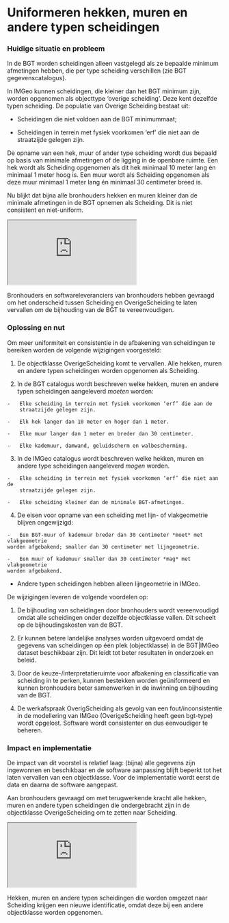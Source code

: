 Uniformeren hekken, muren en andere typen scheidingen
=====================================================

### Huidige situatie en probleem

In de BGT worden scheidingen alleen vastgelegd als ze bepaalde minimum
afmetingen hebben, die per type scheiding verschillen (zie BGT
gegevenscatalogus).

In IMGeo kunnen scheidingen, die kleiner dan het BGT minimum zijn, worden
opgenomen als objecttype ‘overige scheiding’. Deze kent dezelfde typen
scheiding. De populatie van Overige Scheiding bestaat uit:

-   Scheidingen die niet voldoen aan de BGT minimummaat;

-   Scheidingen in terrein met fysiek voorkomen ‘erf’ die niet aan de
    straatzijde gelegen zijn.

De opname van een hek, muur of ander type scheiding wordt dus bepaald op basis
van minimale afmetingen of de ligging in de openbare ruimte. Een hek wordt als
Scheiding opgenomen als dit hek minimaal 10 meter lang én minimaal 1 meter hoog
is. Een muur wordt als Scheiding opgenomen als deze muur minimaal 1 meter lang
én minimaal 30 centimeter breed is.

Nu blijkt dat bijna alle bronhouders hekken en muren kleiner dan de minimale
afmetingen in de BGT opnemen als Scheiding. Dit is niet consistent en
niet-uniform.

<iframe src="https://imgeo22.gewoongoedegeodata.nl/?view=hekmuurkorter10m" class="view"></iframe>

Bronhouders en softwareleveranciers van bronhouders hebben gevraagd om het
onderscheid tussen Scheiding en OverigeScheiding te laten vervallen om de
bijhouding van de BGT te vereenvoudigen.

### Oplossing en nut

Om meer uniformiteit en consistentie in de afbakening van scheidingen te
bereiken worden de volgende wijzigingen voorgesteld:

1.   De objectklasse OverigeScheiding komt te vervallen. Alle hekken, muren en
    andere typen scheidingen worden opgenomen als Scheiding.

2.   In de BGT catalogus wordt beschreven welke hekken, muren en andere typen
    scheidingen aangeleverd *moeten* worden:

    -   Elke scheiding in terrein met fysiek voorkomen ‘erf’ die aan de
        straatzijde gelegen zijn.

    -   Elk hek langer dan 10 meter en hoger dan 1 meter.

    -   Elke muur langer dan 1 meter en breder dan 30 centimeter.

    -   Elke kademuur, damwand, geluidscherm en walbescherming.

3.   In de IMGeo catalogus wordt beschreven welke hekken, muren en andere type
    scheidingen aangeleverd *mogen* worden.

    -   Elke scheiding in terrein met fysiek voorkomen ‘erf’ die niet aan de
        straatzijde gelegen zijn.

    -   Elke scheiding kleiner dan de minimale BGT-afmetingen.

4.   De eisen voor opname van een scheiding met lijn- of vlakgeometrie blijven
    ongewijzigd:

    -   Een BGT-muur of kademuur breder dan 30 centimeter *moet* met vlakgeometrie
    worden afgebakend; smaller dan 30 centimeter met lijngeometrie.

    -   Een muur of kademuur smaller dan 30 centimeter *mag* met vlakgeometrie
    worden afgebakend.

   -   Andere typen scheidingen hebben alleen lijngeometrie in IMGeo.

De wijzigingen leveren de volgende voordelen op:

1.   De bijhouding van scheidingen door bronhouders wordt vereenvoudigd omdat
    alle scheidingen onder dezelfde objectklasse vallen. Dit scheelt op de
    bijhoudingskosten van de BGT.

2.   Er kunnen betere landelijke analyses worden uitgevoerd omdat de gegevens van
    scheidingen op één plek (objectklasse) in de BGT\|IMGeo dataset beschikbaar
    zijn. Dit leidt tot beter resultaten in onderzoek en beleid.

3.   Door de keuze-/interpretatieruimte voor afbakening en classificatie van
    scheiding in te perken, kunnen bestekken worden geüniformeerd en kunnen
    bronhouders beter samenwerken in de inwinning en bijhouding van de BGT.

4.   De werkafspraak OverigScheiding als gevolg van een fout/inconsistentie in de
    modellering van IMGeo (OverigeScheiding heeft geen bgt-type) wordt opgelost.
    Software wordt consistenter en dus eenvoudiger te beheren.

### Impact en implementatie

De impact van dit voorstel is relatief laag: (bijna) alle gegevens zijn
ingewonnen en beschikbaar en de software aanpassing blijft beperkt tot het laten
vervallen van een objectklasse. Voor de implementatie wordt eerst de data en
daarna de software aangepast.

Aan bronhouders gevraagd om met terugwerkende kracht alle hekken, muren en
andere typen scheidingen die ondergebracht zijn in de objectklasse
OverigeScheiding om te zetten naar Scheiding.

<iframe src="https://imgeo22.gewoongoedegeodata.nl/?view=vervallen-overigescheiding" class="view"></iframe>

Hekken, muren en andere typen scheidingen die worden omgezet naar Scheiding
krijgen een nieuwe identificatie, omdat deze bij een andere objectklasse worden
opgenomen.